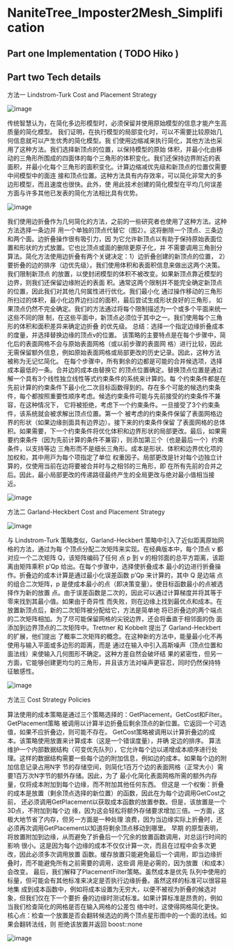 # NaniteTree_Imposter2Mesh_Simplification



## Part one Implementation ( TODO Hiko )


## Part two Tech details 

⽅法⼀ Lindstrom-Turk Cost and Placement Strategy

![image](https://github.com/jiayaozhang/NaniteTree_Imposter2Mesh_Simplification/assets/38579506/f99489a6-772c-421c-bc7f-c5a15ec53bac)

传统智慧认为，在简化多边形模型时，必须保留并使⽤原始模型的信息才能产⽣⾼质量的简化模型。
我们证明，在执⾏模型的局部变化时，可以不需要⽐较原始⼏何信息就可以产⽣优秀的简化模型。我
们使⽤边缩减来执⾏简化，其他⽅法也采⽤了这种⽅法。我们选择新顶点的位置，以保持模型的原始
体积，并最⼩化由移动的三⻆形所围成的四⾯体的每个三⻆形的体积变化。我们还保持边界附近的表
⾯积，并最⼩化每个三⻆形的⾯积变化。计算边缩减优先级和新顶点的位置仅需要中间模型中的⾯连
接和顶点位置。这种⽅法具有内存效率，可以简化⾮常⼤的多边形模型，⽽且速度也很快。此外，使
⽤此技术创建的简化模型在平均⼏何误差⽅⾯与许多其他已发表的简化⽅法相⽐具有优势。

![image](https://github.com/jiayaozhang/NaniteTree_Imposter2Mesh_Simplification/assets/38579506/25c5f891-d4d4-4d3b-944d-a668cbf9af9c)

我们使⽤边折叠作为⼏何简化的⽅法，之前的⼀些研究者也使⽤了这种⽅法。这种⽅法选择⼀条边并
⽤⼀个单独的顶点代替它（图2）。这将删除⼀个顶点、三条边和两个⾯。边折叠操作很有吸引⼒，因
为它允许新顶点以有助于保持原始表⾯位置和形状的⽅式放置。它也⽐顶点或⾯的删除更原⼦化，并
不需要调⽤三⻆剖分算法。简化⽅法使⽤边折叠有两个关键决定：1）边折叠创建的新顶点的位置，
2）要折叠的边的排序（边优先级）。我们使⽤体积和表⾯积信息来做出这两个决策。我们限制新顶点
的放置，以使封闭模型的体积不被改变。如果新顶点靠近模型的边界，则我们还保留边缘附近的表⾯
积。通常这两个限制并不能完全确定新顶点的位置，因此我们对其他⼏何属性进⾏优化。我们最⼩化
通过操作移动的三⻆形所扫过的体积，最⼩化边界边扫过的⾯积，最后尝试⽣成形状良好的三⻆形，
如果顶点仍然不完全确定。我们的⽅法通过将每个限制描述为⼀个或多个平⾯来统⼀这些不同的限
制，在这些平⾯中，新顶点必须位于其中之⼀。我们使⽤每个三⻆形的体积和⾯积差异来确定边折叠
的优先级。
总结：选择⼀个指定边缘折叠成本的度量，并选择替换边缘的顶点v的位置。
该策略的主要特点是在每个步骤中，简化后的表⾯⽹格不会与原始表⾯⽹格（或以前步骤的表⾯⽹
格）进⾏⽐较，因此⽆需保留额外信息，例如原始表⾯⽹格或局部更改的历史记录。因此，这种⽅法
被称为⽆记忆简化。
在每个步骤中，所有剩余的边都是可能的合并候选项，选择成本最低的⼀条。合并边的成本由替换它
的顶点位置确定。替换顶点位置是通过解⼀个具有3个线性独⽴线性等式约束条件的系统来计算的。每
个约束条件都是在先前计算的约束条件下最⼩化⼆次⽬标函数得到的。存在多个可能的候选约束条
件，每个都按照重要性顺序考虑。候选约束条件可能与先前接受的约束条件不兼容，在这种情况下，
它将被拒绝，考虑下⼀个约束条件。⼀旦接受了3个约束条件，该系统就会被求解出顶点位置。第⼀个
被考虑的约束条件保留了表⾯⽹格边界的形状（如果边缘剖⾯具有边界边）。接下来的约束条件保留
了表⾯⽹格的总体积。如果需要，下⼀个约束条件将优化体积和边界形状的局部更改。最后，如果需
要约束条件（因为先前计算的条件不兼容），则添加第三个（也是最后⼀个）约束条件，以⽀持等边
三⻆形⽽不是细⻓三⻆形。成本是形状、体积和边界优化项的加权和，其中⽤⼾为每个项指定了单位
权重因⼦。局部更改是针对每个边独⽴计算的，仅使⽤当前在边将要被合并时与之相邻的三⻆形，即
在所有先前的合并之后。因此，最⼩局部更改的传递路径最终产⽣的全局更改与绝对最⼩值相当接
近。

![image](https://github.com/jiayaozhang/NaniteTree_Imposter2Mesh_Simplification/assets/38579506/4cf10168-d35f-4a16-a2ea-c3e55280a763)


⽅法⼆ Garland-Heckbert Cost and Placement Strategy

![image](https://github.com/jiayaozhang/NaniteTree_Imposter2Mesh_Simplification/assets/38579506/f0e28c62-3a68-4657-9517-0873c8a508bb)

与 Lindstrom-Turk 策略类似，Garland-Heckbert 策略中引⼊了近似距离原始⽹格的⽅法，通过为每
个顶点分配⼆次矩阵来实现。在经典版本中，每个顶点 v 都对应⼀个⼆次矩阵 Q，该矩阵编码了任何
点 p 到 v 的相邻⾯的总平⽅距离，该距离由矩阵乘积 p′Qp 给出。在每个步骤中，选择使折叠成本
最⼩的边进⾏折叠操作。折叠边的成本计算是通过最⼩化误差函数 p′Qp 来计算的，其中 Q 是边端
点的组合⼆次矩阵，p 是使成本最⼩的点（即决策变量）。使⽬标函数最⼩的点被选择作为新的放置
点。由于误差函数是⼆次的，因此可以通过计算梯度并将其等于零来找到其最⼩值。如果由于奇异性
⽽失败，则在边缘上找到最优点和成本。在放置新顶点后，新的⼆次矩阵被分配给它，⽅法是简单地
将已折叠边的两个端点的⼆次矩阵相加。为了尽可能保留⽹格的尖锐边界，还会将垂直于相邻⾯的伪
⾯添加到边界顶点的⼆次矩阵中。Trettner 和 Kobbelt 提出了 Garland-Heckbert 的扩展，他们提出
了概率⼆次矩阵的概念。在这种新的⽅法中，能量最⼩化不再使⽤与输⼊平⾯或多边形的距离，⽽是
通过在输⼊中引⼊⾼斯噪声（顶点位置和⾯法线）来使输⼊⼏何图形不确定。这种⽅差⾃然会破坏结
果的紧密性，但另⼀⽅⾯，它能够创建更均匀的三⻆形，并且该⽅法对噪声更容忍，同时仍然保持特
征敏感性。

![image](https://github.com/jiayaozhang/NaniteTree_Imposter2Mesh_Simplification/assets/38579506/6a28c162-41a5-4b4b-b9b5-b9553a871cf5)


⽅法三 Cost Strategy Policies

算法使⽤的成本策略是通过三个策略选择的：GetPlacement，GetCost和Filter。 GetPlacement策略
被调⽤以计算半边折叠后剩余顶点的新位置。它返回⼀个可选值，如果不应折叠边，则可能不存在。
GetCost策略被调⽤以计算折叠边的成本。该策略使⽤放置来计算成本（这是⼀个错误度量），并确
定边的排序。 算法维护⼀个内部数据结构（可变优先队列），它允许每个边以递增成本顺序进⾏处
理。这样的数据结构需要⼀些每个边的附加信息，例如边的成本。如果每个边的附加信息记录占⽤N字
节的存储空间，则简化1百万个边的表⾯⽹格（正常⼤⼩）需要1百万次N字节的额外存储。因此，为了
最⼩化简化表⾯⽹格所需的额外内存量，仅将成本附加到每个边缘，⽽不附加其他任何东西。 但这是
⼀个权衡：折叠的成本是放置（剩余顶点选择的新位置）的函数，因此在为每个边调⽤GetCost之前，
还必须调⽤GetPlacement以获取成本函数的放置参数。但是，该放置是⼀个3D点，不附加到每个边
缘，因为这会轻松将额外存储要求增加三倍。⼀⽅⾯，这极⼤地节省了内存，但另⼀⽅⾯是⼀种处理
浪费，因为当边缘实际上折叠时，还必须再次调⽤GetPlacement以知道将剩余顶点移动到哪⾥。 早期
的原型表明，将放置附加到边缘，从⽽避免了折叠后⼀个冗余的放置函数调⽤，对总运⾏时间的影响
很⼩。这是因为每个边缘的成本不仅仅计算⼀次，⽽且在过程中会多次更改，因此必须多次调⽤放置
函数。缓存放置只能避免最后⼀个调⽤，即当边缘折叠时，⽽不能避免所有之前需要的调⽤，这些调
⽤是必需的，因为放置（和成本）会改变。 最后，我们解释了PlacementFilter策略。虽然成本是优先
队列中使⽤的标量，但可能会有其他标准来决定是否执⾏边缘折叠。虽然这样的标准可以很容易地集
成到成本函数中，例如将成本设置为⽆穷⼤，以便不被视为折叠的候选对象，但我们仅在下⼀个要折
叠的边缘时测试标准。如果计算标准是昂贵的，例如当我们检查简化的⽹格是否在输⼊⽹格的公差包
络中时，这使得⽹格简化更快。
核⼼点：检查⼀个放置是否会翻转候选边的两个顶点星形图中的⼀个⾯的法线。如果会翻转法线，则
拒绝该放置并返回 boost::none

![image](https://github.com/jiayaozhang/NaniteTree_Imposter2Mesh_Simplification/assets/38579506/3a4c10eb-5339-43b4-9618-127dcf6a32ec)


